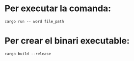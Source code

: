 # Per executar la comanda:
`cargo run -- word file_path`

# Per crear el binari executable:
`cargo build --release`